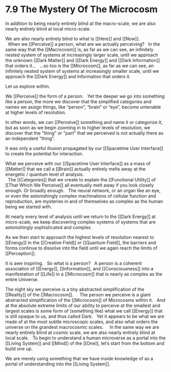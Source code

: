 # 7.9 The Mystery Of The Microcosm

In addition to being nearly entirely blind at the macro-scale, we are also nearly entirely blind at local micro-scale. 

We are also nearly entirely blind to what is [[Here]] and [[Now]].  
 
When we [[Perceive]] a person, what are we actually perceiving? 
 
In the same way that the [[Macrocosm]] is, as far as we can see, an infinitely nested system of systems at increasingly larger scale, until we approach the unknown [[Dark Matter]] and [[Dark Energy]] and [[Dark Information]] that orders it… 
 
…so too is the [[Microcosm]], as far as we can see, an infinitely nested system of systems at increasingly smaller scale, until we approach the [[Dark Energy]] and Information that orders it. 

Let us explore within. 

We [[Perceive]] the form of a person. 
 
Yet the deeper we go into something like a person, the more we discover that the simplified categories and names we assign things, like “person”, “brain” or “eye”, become untenable at higher levels of resolution. 

In other words, we can [[Perceive]] something and name it or categorize it, but as soon as we begin zooming in to higher levels of resolution, we discover that the "thing" or "part" that we perceived is not actually there as an independent "thing". 

It was only a useful illusion propagated by our [[Spacetime User Interface]] to create the potential for interaction. 

What we perceive with our [[Spacetime User Interface]] as a mass of [[Matter]] that we call a [[Brain]] actually entirely melts away at the energetic / quantum level of analysis.  
 
The [[Categories]] that we create to explain the [[Functional Utility]] of [[That Which We Perceive]] all eventually melt away if you look closely enough. Or broadly enough. 
 
The neural network, or an organ like an eye, or even the astonishingly complex machinations of cellular function and reproduction, are mysteries in and of themselves as complex as the human being we started with. 

At nearly every level of analysis until we return to the [[Dark Energy]] at micro-scale, we keep discovering complex systems of systems that are astonishingly sophisticated and complex. 

As we then start to approach the highest levels of resolution nearest to [[Energy]] in the [[Creative Field]] or [[Quantum Field]], the barriers and forms continue to dissolve into the field until we again reach the limits of [[Perception]]. 

It is awe inspiring. 
 
So what is a person? 
 
A person is a coherent association of [[Energy]], [[Information]], and [[Consciousness]] into a manifestation of [[Life]] in a [[Microcosm]] that is nearly as complex as the entire Universe. 

The night sky we perceive is a tiny abstracted simplification of the [[Reality]] of the [[Macrocosm]].  
 
The person we perceive is a giant abstracted simplification of the [[Microcosm]] of Microcosms within it. 
 
And at the absolute extreme limits of our ability to perceive at the smallest and largest scales is some form of (something like) what we call [[Energy]] that is still opaque to us, and thus called Dark. 
 
Yet it appears to be what we are made of at the most subtle microscopic scales, and also what orders the universe on the grandest macrocosmic scales.  
 
In the same way we are nearly entirely blind at cosmic scale, we are also nearly entirely blind at local scale. 
 
To begin to understand a human microverse as a portal into the [[Living System]] and [[Mind]] of the [[One]], let’s start from the bottom and build one up. 

We are merely using something that we have inside knowledge of as a portal of understanding into the [[Living System]]. 
 


